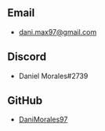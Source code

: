 ## Email ##
- dani.max97@gmail.com
 
## Discord 
- Daniel Morales#2739

## GitHub
- [DaniMorales97](https://github.com/DaniMorales97)